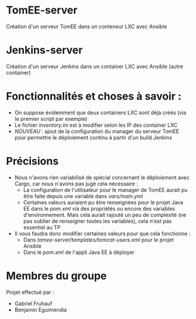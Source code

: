# TomEE-server
Création d'un serveur TomEE dans un conteneur LXC avec Ansible

# Jenkins-server
Création d'un serveur Jenkins dans un container LXC avec Ansible (autre container)

# Fonctionnalités et choses à savoir :
* On suppose évidemment que deux containers LXC sont déjà créés (via le premier script par exemple)
* Le fichier _inventory.ini_ est à modifier selon les IP des container LXC
* _NOUVEAU_ : ajout de la configuration du manager du serveur TomEE pour permettre le déploiement continu à partir d'un build Jenkins

# Précisions
* Nous n'avons rien variabilisé de spécial concernant le déploiement avec Cargo, car nous n'avons pas jugé cela nécessaire : 
  * La configuration de l'utilisateur pour le manager de TomEE aurait pu être faite depuis une variable dans _vars/main.yml_
  * Certaines valeurs auraient pu être renseignées pour le projet Java EE dans le _pom.xml_ via des propriétés ou encore des variables d'environnement.
    Mais cela aurait rajouté un peu de complexité (ne pas oublier de renseigner toutes les variables), cela n'est pas essentiel au TP
* Il vous faudra donc modifier certaines valeurs pour que cela fonctionne :
  * Dans _tomee-server/templates/tomcat-users.xml_ pour le projet Ansible
  * Dans le _pom.xml_ de l'appli Java EE à déployer

# Membres du groupe
Projet effectué par :
* Gabriel Fruhauf
* Benjamin Eguimendia